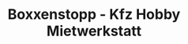 ---
title: "Boxxenstopp - Kfz Hobby Mietwerkstatt"
url: /rosenheim/boxxenstopp-kfz-hobby-mietwerkstatt/
shop: Autowerkstatt
---